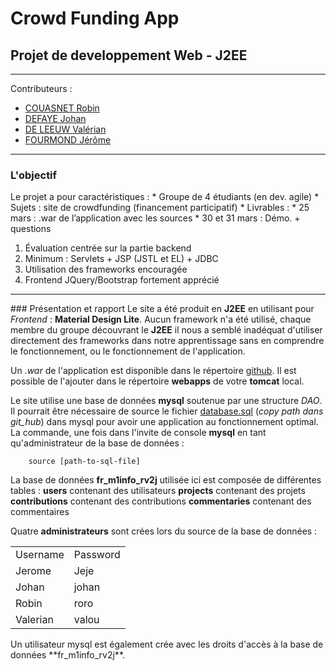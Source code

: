 # Crowd Funding App

## Projet de developpement Web - J2EE

- - -

Contributeurs :
* [COUASNET Robin](http://github.com/rcouasnet)
* [DEFAYE Johan](https://github.com/jdefaye)
* [DE LEEUW Valérian](http://github.com/vdeleeuw)
* [FOURMOND Jérôme](https://github.com/jfourmond)

- - -

### L'objectif

Le projet a pour caractéristiques :
	* Groupe de 4 étudiants (en dev. agile)
	* Sujets : site de crowdfunding (financement participatif)
	* Livrables :
		* 25 mars : .war de l’application avec les sources
		* 30 et 31 mars : Démo. + questions

1. Évaluation centrée sur la partie backend
2. Minimum : Servlets + JSP (JSTL et EL) + JDBC
3. Utilisation des frameworks encouragée
4. Frontend JQuery/Bootstrap fortement apprécié

---

### Présentation et rapport
Le site a été produit en **J2EE** en utilisant pour _Frontend_ : **Material Design Lite**. Aucun framework n'a été utilisé, chaque membre du groupe découvrant le **J2EE** il nous a semblé inadéquat d'utiliser directement des frameworks dans notre apprentissage sans en comprendre le fonctionnement, ou le fonctionnement de l'application.

Un _.war_ de l'application est disponible dans le répertoire [github](https://github.com/jfourmond/Crowd-Funding-App/blob/master/rv2j-j2ee.war).
Il est possible de l'ajouter dans le répertoire **webapps** de votre **tomcat** local.

Le site utilise une base de données **mysql** soutenue par une structure _DAO_.
Il pourrait être nécessaire de source le fichier [database.sql](https://github.com/jfourmond/Crowd-Funding-App/blob/master/Crowd%20Funding%20App/WebContent/WEB-INF/DB/database.sql) (*copy path dans git_hub*) dans mysql pour avoir une application au fonctionnement optimal.
	La commande, une fois dans l'invite de console **mysql** en tant qu'administrateur de la base de données :
		
		source [path-to-sql-file]
		
La base de données **fr_m1info_rv2j** utilisée ici est composée de différentes tables :
	**users**			contenant des utilisateurs
	**projects**		contenant des projets
	**contributions**	contenant des contributions
	**commentaries**	contenant des commentaires

Quatre **administrateurs** sont crées lors du source de la base de données :
<table>
	<tr>
		<td> Username </td>
		<td> Password </td>
	</tr>
	<tr>
		<td> Jerome </td>
		<td> Jeje </td>
	</tr>
	<tr>
		<td> Johan </td>
		<td> johan </td>
	</tr>
	<tr>
		<td> Robin </td>
		<td> roro </td>
	</tr>
	<tr>
		<td> Valerian </td>
		<td> valou </td>
	</tr>
</table>
Un utilisateur mysql est également crée avec les droits d'accès à la base de données **fr_m1info_rv2j**.
